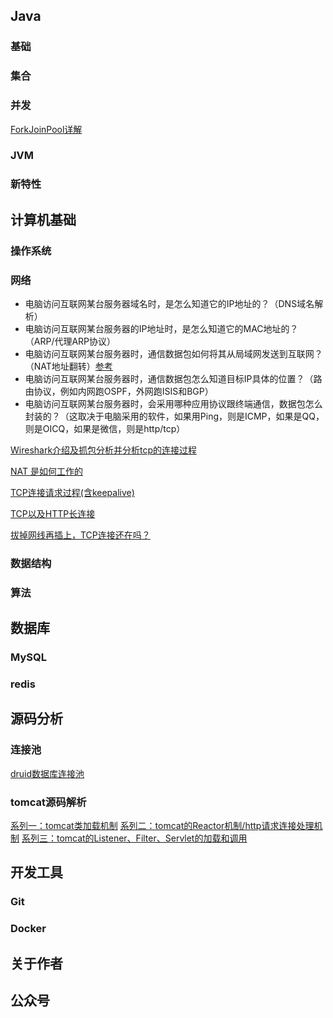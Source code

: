 ## Java

### 基础

### 集合

### 并发
[ForkJoinPool详解](docs/java/concurrent/ForkJoinPool源码解析/ForkJoinPool源码详解.md)

### JVM

### 新特性

## 计算机基础

### 操作系统

### 网络

- 电脑访问互联网某台服务器域名时，是怎么知道它的IP地址的？（DNS域名解析） 
- 电脑访问互联网某台服务器的IP地址时，是怎么知道它的MAC地址的？（ARP/代理ARP协议） 
- 电脑访问互联网某台服务器时，通信数据包如何将其从局域网发送到互联网？（NAT地址翻转）[参考](http://www.52im.net/thread-3506-1-1.html?spm=a2c6h.12873639.article-detail.16.570f3ab0TTsNAj) 
- 电脑访问互联网某台服务器时，通信数据包怎么知道目标IP具体的位置？（路由协议，例如内网跑OSPF，外网跑ISIS和BGP） 
- 电脑访问互联网某台服务器时，会采用哪种应用协议跟终端通信，数据包怎么封装的？（这取决于电脑采用的软件，如果用Ping，则是ICMP，如果是QQ，则是OICQ，如果是微信，则是http/tcp）

[Wireshark介绍及抓包分析并分析tcp的连接过程](https://pdai.tech/md/develop/protocol/dev-protocol-tool-wireshark.html)

[NAT 是如何工作的](https://blog.51cto.com/u_15239532/3009528)

[TCP连接请求过程(含keepalive)](docs/cs-basics/network/TCP连接请求过程(含keepalive).md)

[TCP以及HTTP长连接](docs/cs-basics/network/TCP以及HTTP的长连接.md)

[拔掉网线再插上，TCP连接还在吗？](https://developer.aliyun.com/article/875118)


### 数据结构

### 算法

## 数据库

### MySQL

### redis

## 源码分析

### 连接池

[druid数据库连接池](docs/source-code-analysis/连接池/druid数据库连接池.md)

### tomcat源码解析

[系列一：tomcat类加载机制](docs/source-code-analysis/tomcat/tomcat类加载机制.md)
[系列二：tomcat的Reactor机制/http请求连接处理机制](docs/source-code-analysis/tomcat/tomcat的Reactor机制-http请求连接处理机制.md)
[系列三：tomcat的Listener、Filter、Servlet的加载和调用]()

## 开发工具

### Git

### Docker

## 关于作者

## 公众号

